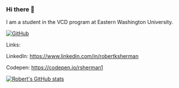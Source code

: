 ### Hi there 👋


I am a student in the VCD program at Eastern Washington University. 

[![GitHub](https://img.shields.io/badge/GitHub-6e5494.svg?&style=for-the-badge&logo=Github&logoColor=white)](https://github.com/rsherman1)

Links:

LinkedIn: https://www.linkedin.com/in/robertksherman

Codepen: https://codepen.io/rsherman1

[![Robert's GitHub stats](https://github-readme-stats.vercel.app/api?username=rsherman1)](https://github.com/rsherman1/github-readme-stats)

<!--
**rsherman1/rsherman1** is a ✨ _special_ ✨ repository because its `README.md` (this file) appears on your GitHub profile.

Here are some ideas to get you started:

- 🔭 I’m currently working on ...
- 🌱 I’m currently learning ...
- 👯 I’m looking to collaborate on ...
- 🤔 I’m looking for help with ...
- 💬 Ask me about ...
- 📫 How to reach me: ...
- 😄 Pronouns: ...
- ⚡ Fun fact: ...
-->
